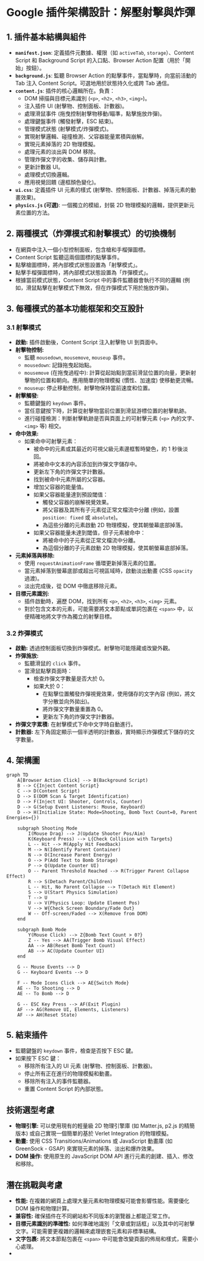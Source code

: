# Google 插件架構設計：解壓射擊與炸彈

## 1. 插件基本結構與組件

*   **`manifest.json`**: 定義插件元數據、權限（如 `activeTab`, `storage`）、Content Script 和 Background Script 的入口點、Browser Action 配置（用於「開始」按鈕）。
*   **`background.js`**: 監聽 Browser Action 的點擊事件，當點擊時，向當前活動的 Tab 注入 Content Script。可選地用於狀態持久化或跨 Tab 通信。
*   **`content.js`**: 插件的核心邏輯所在。負責：
    *   DOM 掃描與目標元素識別 (`<p>`, `<h2>`, `<h3>`, `<img>`)。
    *   注入插件 UI (射擊物、控制面板、計數器)。
    *   處理滑鼠事件 (拖曳控制射擊物移動/瞄準，點擊施放炸彈)。
    *   處理鍵盤事件 (觸發射擊，ESC 結束)。
    *   管理模式狀態 (射擊模式/炸彈模式)。
    *   實現射擊邏輯、碰撞檢測、父容器能量累積與崩解。
    *   實現元素掉落的 2D 物理模擬。
    *   處理元素的淡出與 DOM 移除。
    *   管理炸彈文字的收集、儲存與計數。
    *   更新計數器 UI。
    *   處理模式切換邏輯。
    *   應用視覺回饋 (邊框顏色變化)。
*   **`ui.css`**: 定義插件 UI 元素的樣式 (射擊物、控制面板、計數器、掉落元素的動畫效果)。
*   **`physics.js` (可選)**: 一個獨立的模組，封裝 2D 物理模擬的邏輯，提供更新元素位置的方法。

## 2. 兩種模式（炸彈模式和射擊模式）的切換機制

*   在網頁中注入一個小型控制面板，包含槍和手榴彈圖標。
*   Content Script 監聽這兩個圖標的點擊事件。
*   點擊槍圖標時，將內部模式狀態設置為「射擊模式」。
*   點擊手榴彈圖標時，將內部模式狀態設置為「炸彈模式」。
*   根據當前模式狀態，Content Script 中的事件監聽器會執行不同的邏輯 (例如，滑鼠點擊在射擊模式下無效，但在炸彈模式下用於施放炸彈)。

## 3. 每種模式的基本功能框架和交互設計

### 3.1 射擊模式

*   **啟動:** 插件啟動後，Content Script 注入射擊物 UI 到頁面中。
*   **射擊物控制:**
    *   監聽 `mousedown`, `mousemove`, `mouseup` 事件。
    *   `mousedown`: 記錄拖曳起始點。
    *   `mousemove` (在拖曳過程中): 計算從起始點到當前滑鼠位置的向量，更新射擊物的位置和朝向。應用簡單的物理模擬 (慣性、加速度) 使移動更流暢。
    *   `mouseup`: 停止移動控制，射擊物保持當前速度和位置。
*   **射擊觸發:**
    *   監聽鍵盤的 `keydown` 事件。
    *   當任意鍵按下時，計算從射擊物當前位置到滑鼠游標位置的射擊軌跡。
    *   進行碰撞檢測：判斷射擊軌跡是否與頁面上的可射擊元素 (`<p>` 內的文字、`<img>` 等) 相交。
*   **命中效果:**
    *   如果命中可射擊元素：
        *   被命中的元素或其最近的可視父級元素邊框暫時變色，約 1 秒後淡回。
        *   將被命中文本的內容添加到炸彈文字儲存中。
        *   更新左下角的炸彈文字計數器。
        *   找到被命中元素所屬的父容器。
        *   增加父容器的能量值。
        *   如果父容器能量達到預設閾值：
            *   觸發父容器的崩解視覺效果。
            *   將父容器及其所有子元素從正常文檔流中分離 (例如，設置 `position: fixed` 或 `absolute`)。
            *   為這些分離的元素啟動 2D 物理模擬，使其朝螢幕底部掉落。
        *   如果父容器能量未達到閾值，但子元素被命中：
            *   將被命中的子元素從正常文檔流中分離。
            *   為這個分離的子元素啟動 2D 物理模擬，使其朝螢幕底部掉落。
*   **元素掉落與移除:**
    *   使用 `requestAnimationFrame` 循環更新掉落元素的位置。
    *   當元素掉落到螢幕底部或超出可視區域時，啟動淡出動畫 (CSS `opacity` 過渡)。
    *   淡出完成後，從 DOM 中徹底移除元素。
*   **目標元素識別:**
    *   插件啟動時，遍歷 DOM，找到所有 `<p>`, `<h2>`, `<h3>`, `<img>` 元素。
    *   對於包含文本的元素，可能需要將文本節點或單詞包裹在 `<span>` 中，以便精確地將文字作為獨立的射擊目標。

### 3.2 炸彈模式

*   **啟動:** 透過控制面板切換到炸彈模式。射擊物可能隱藏或改變外觀。
*   **炸彈施放:**
    *   監聽滑鼠的 `click` 事件。
    *   當滑鼠點擊頁面時：
        *   檢查炸彈文字數量是否大於 0。
        *   如果大於 0：
            *   在點擊位置觸發炸彈視覺效果，使用儲存的文字內容 (例如，將文字分散並向外拋出)。
            *   將炸彈文字數量重置為 0。
            *   更新左下角的炸彈文字計數器。
*   **炸彈文字累積:** 在射擊模式下命中文字時自動進行。
*   **計數器:** 左下角固定顯示一個半透明的計數器，實時顯示炸彈模式下儲存的文字數量。

## 4. 架構圖

```mermaid
graph TD
    A[Browser Action Click] --> B(Background Script)
    B --> C{Inject Content Script}
    C --> D(Content Script)
    D --> E(DOM Scan & Target Identification)
    D --> F(Inject UI: Shooter, Controls, Counter)
    D --> G(Setup Event Listeners: Mouse, Keyboard)
    D --> H(Initialize State: Mode=Shooting, Bomb Text Count=0, Parent Energies={})

    subgraph Shooting Mode
        I(Mouse Drag) --> J(Update Shooter Pos/Aim)
        K(Keyboard Press) --> L{Check Collision with Targets}
        L -- Hit --> M(Apply Hit Feedback)
        M --> N(Identify Parent Container)
        N --> O(Increase Parent Energy)
        O --> P(Add Text to Bomb Storage)
        P --> Q(Update Counter UI)
        O -- Parent Threshold Reached --> R(Trigger Parent Collapse Effect)
        R --> S(Detach Parent/Children)
        L -- Hit, No Parent Collapse --> T(Detach Hit Element)
        S --> U(Start Physics Simulation)
        T --> U
        U --> V(Physics Loop: Update Element Pos)
        V --> W{Check Screen Boundary/Fade Out}
        W -- Off-screen/Faded --> X(Remove from DOM)
    end

    subgraph Bomb Mode
        Y(Mouse Click) --> Z{Bomb Text Count > 0?}
        Z -- Yes --> AA(Trigger Bomb Visual Effect)
        AA --> AB(Reset Bomb Text Count)
        AB --> AC(Update Counter UI)
    end

    G -- Mouse Events --> D
    G -- Keyboard Events --> D

    F -- Mode Icons Click --> AE{Switch Mode}
    AE -- To Shooting --> D
    AE -- To Bomb --> D

    G -- ESC Key Press --> AF(Exit Plugin)
    AF --> AG(Remove UI, Elements, Listeners)
    AF --> AH(Reset State)
```

## 5. 結束插件

*   監聽鍵盤的 `keydown` 事件，檢查是否按下 ESC 鍵。
*   如果按下 ESC 鍵：
    *   移除所有注入的 UI 元素 (射擊物、控制面板、計數器)。
    *   停止所有正在進行的物理模擬和動畫。
    *   移除所有注入的事件監聽器。
    *   重置 Content Script 的內部狀態。

## 技術選型考慮

*   **物理引擎:** 可以使用現有的輕量級 2D 物理引擎庫 (如 Matter.js, p2.js 的精簡版本) 或自己實現一個簡單的基於 Verlet Integration 的物理模擬。
*   **動畫:** 使用 CSS Transitions/Animations 或 JavaScript 動畫庫 (如 GreenSock - GSAP) 來實現元素的掉落、淡出和爆炸效果。
*   **DOM 操作:** 使用原生的 JavaScript DOM API 進行元素的創建、插入、修改和移除。

## 潛在挑戰與考慮

*   **性能:** 在複雜的網頁上處理大量元素和物理模擬可能會影響性能。需要優化 DOM 操作和物理計算。
*   **兼容性:** 確保插件在不同網站和不同版本的瀏覽器上都能正常工作。
*   **目標元素識別的準確性:** 如何準確地識別「文章或對話框」以及其中的可射擊文字。可能需要更複雜的邏輯來處理嵌套元素和非標準結構。
*   **文字包裹:** 將文本節點包裹在 `<span>` 中可能會改變頁面的佈局和樣式，需要小心處理。
*   
